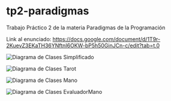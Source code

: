 # tp2-paradigmas
Trabajo Práctico 2 de la materia Paradigmas de la Programación

Link al enunciado: https://docs.google.com/document/d/1T9r-2KuevZ3EKaTH36YNftnI6OKW-bP5h50GinJCn-c/edit?tab=t.0

![Diagrama de Clases Simplificado](https://github.com/user-attachments/assets/a2646717-6b10-4a70-8b06-4f6e7bfb9eb6)

![Diagrama de Clases Tarot](https://github.com/user-attachments/assets/27d50b91-fae5-4ea4-927b-8e731e4214f8)

![Diagrama de Clases Mano](https://github.com/user-attachments/assets/79041b87-cf59-4170-9046-8f4e1170befd)

![Diagrama de Clases EvaluadorMano](https://github.com/user-attachments/assets/a47e813d-6aec-4681-b9bd-b2b438d036c5)
